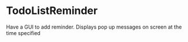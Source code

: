 # TodoListReminder
Have a GUI to add reminder. Displays pop up messages on screen at the time specified 
